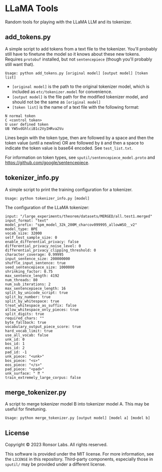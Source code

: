 # LLaMA Tools

Random tools for playing with the LLaMA LLM and its tokenizer.

## add_tokens.py

A simple script to add tokens from a text file to the tokenizer. You'll
probably still have to finetune the model so it knows about these new tokens.
Requires `protobuf` installed, but not `sentencepiece` (though you'll probably
still want that).

```
Usage: python add_tokens.py [original model] [output model] [token list]
```

* `[original model]` is the path to the original tokenizer model, which is
included as `etc/tokenizer.model` for convenience.
* `[output model]` is the file path for the modified tokenizer model, and
should not be the same as `[original model]`
* `[token list]` is the name of a text file with the following format:

```
N normal token
C <control token>
U user defined token
UB YW5vdGhlciB1c2VyIHRva2Vu
```

Lines begin with the token type, then are followed by a space and then the
token value (until a newline) OR are followed by `B` and then a space to
indicate the token value is base64 encoded. See `test_list.txt`.

For information on token types, see `sputil/sentencepiece_model.proto`
and <https://github.com/google/sentencepiece>.

## tokenizer_info.py

A simple script to print the training configuration for a tokenizer.

```
Usage: python tokenizer_info.py [model]
```

The configuration of the LLaMA tokenizer:

```
input: "/large_experiments/theorem/datasets/MERGED/all.test1.merged"
input_format: "text"
model_prefix: "spm_model_32k_200M_charcov099995_allowWSO__v2"
model_type: BPE
vocab_size: 32000
self_test_sample_size: 0
enable_differential_privacy: false
differential_privacy_noise_level: 0
differential_privacy_clipping_threshold: 0
character_coverage: 0.99995
input_sentence_size: 200000000
shuffle_input_sentence: true
seed_sentencepiece_size: 1000000
shrinking_factor: 0.75
max_sentence_length: 4192
num_threads: 80
num_sub_iterations: 2
max_sentencepiece_length: 16
split_by_unicode_script: true
split_by_number: true
split_by_whitespace: true
treat_whitespace_as_suffix: false
allow_whitespace_only_pieces: true
split_digits: true
required_chars: ""
byte_fallback: true
vocabulary_output_piece_score: true
hard_vocab_limit: true
use_all_vocab: false
unk_id: 0
bos_id: 1
eos_id: 2
pad_id: -1
unk_piece: "<unk>"
bos_piece: "<s>"
eos_piece: "</s>"
pad_piece: "<pad>"
unk_surface: " ⁇ "
train_extremely_large_corpus: false
```

## merge_tokenizer.py

A script to merge tokenizer model B into tokenizer model A. This may be useful
for finetuning.

```
Usage: python merge_tokenizer.py [output model] [model a] [model b]
```

## License

Copyright &copy; 2023 Ronsor Labs. All rights reserved.

This software is provided under the MIT license. For more information, see the
`LICENSE` in this repository. Third-party components, especially those in
`sputil/` may be provided under a different license.
